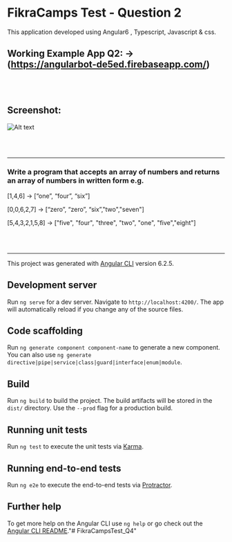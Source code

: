 # FikraCamps Test - Question 2

This application developed using Angular6 , Typescript, Javascript & css.

## Working Example App Q2: → (https://angularbot-de5ed.firebaseapp.com/)

<br><br>


## Screenshot:

![Alt text](https://github.com/QusaySaad/FikraCampsTest-Q2/blob/master/Q2_Screenshoot.png)

<br><br>
<hr>

### Write a program that accepts an array of numbers and returns an array of numbers in written form e.g.


[1,4,6] → [“one”, “four”, “six”]

[0,0,6,2,7] → [“zero”, “zero”, “six”,"two","seven"]

[5,4,3,2,1,5,8] → ["five", "four", "three", "two", "one", "five","eight"]










<br><br>
<hr>


This project was generated with  [Angular CLI](https://github.com/angular/angular-cli)  version 6.2.5.

## [](https://github.com/QusaySaad/FikraCampsTest#development-server)Development server

Run  `ng serve`  for a dev server. Navigate to  `http://localhost:4200/`. The app will automatically reload if you change any of the source files.

## [](https://github.com/QusaySaad/FikraCampsTest#code-scaffolding)Code scaffolding

Run  `ng generate component component-name`  to generate a new component. You can also use  `ng generate directive|pipe|service|class|guard|interface|enum|module`.

## [](https://github.com/QusaySaad/FikraCampsTest#build)Build

Run  `ng build`  to build the project. The build artifacts will be stored in the  `dist/`  directory. Use the  `--prod`  flag for a production build.

## [](https://github.com/QusaySaad/FikraCampsTest#running-unit-tests)Running unit tests

Run  `ng test`  to execute the unit tests via  [Karma](https://karma-runner.github.io/).

## [](https://github.com/QusaySaad/FikraCampsTest#running-end-to-end-tests)Running end-to-end tests

Run  `ng e2e`  to execute the end-to-end tests via  [Protractor](http://www.protractortest.org/).

## [](https://github.com/QusaySaad/FikraCampsTest#further-help)Further help

To get more help on the Angular CLI use  `ng help`  or go check out the  [Angular CLI README](https://github.com/angular/angular-cli/blob/master/README.md)."# FikraCampsTest_Q4" 

